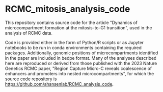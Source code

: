 # RCMC_mitosis_analysis_code
This repository contains source code for the article "Dynamics of microcompartment formation at the mitosis-to-G1 transition", used in the analysis of RCMC data.

Code is provided either in the form of Python/R scripts or as Jupyter notebooks to be run in conda environments containing the required packages. Additionally, genomic positions of microcompartments identified in the paper are included in bedpe format. Many of the analyses described here are reproduced or derived from those published with the 2023 Nature Genetics RCMC paper, "Region Capture Micro-C reveals coalescence of enhancers and promoters into nested microcompartments", for which the source code repository is https://github.com/ahansenlab/RCMC_analysis_code.
